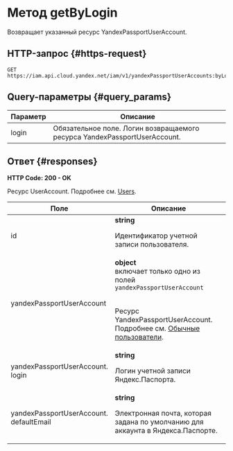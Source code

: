 # Метод getByLogin
Возвращает указанный ресурс YandexPassportUserAccount.
 

 
## HTTP-запрос {#https-request}
```
GET https://iam.api.cloud.yandex.net/iam/v1/yandexPassportUserAccounts:byLogin
```
 
## Query-параметры {#query_params}
 
Параметр | Описание
--- | ---
login | Обязательное поле. Логин возвращаемого ресурса YandexPassportUserAccount.
 
## Ответ {#responses}
**HTTP Code: 200 - OK**

Ресурс UserAccount. Подробнее см. [Users](/docs/iam/concepts/users/users).
 
Поле | Описание
--- | ---
id | **string**<br><p>Идентификатор учетной записи пользователя.</p> 
yandexPassportUserAccount | **object** <br> включает только одно из полей `yandexPassportUserAccount`<br><br><p>Ресурс YandexPassportUserAccount. Подробнее см. <a href="/docs/iam/concepts/users/users#passport">Обычные пользователи</a>.</p> 
yandexPassportUserAccount.<br>login | **string**<br><p>Логин учетной записи Яндекс.Паспорта.</p> 
yandexPassportUserAccount.<br>defaultEmail | **string**<br><p>Электронная почта, которая задана по умолчанию для аккаунта в Яндекса.Паспорте.</p> 